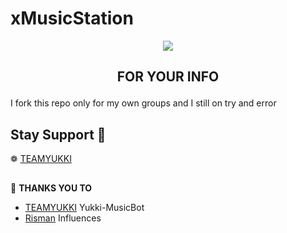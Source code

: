 #     xMusicStation


<p align="center">
  <img src="https://telegra.ph//file/7fcdf3d73da1d594bdb00.jpg">
</p>

## <p align="center">FOR YOUR INFO</p>

I fork this repo only for my own groups and I still on try and error


## Stay Support 🚀
❁   [TEAMYUKKI](https://github.com/TEAMYUKKI/)

##

🔰 **THANKS YOU TO**
*   [TEAMYUKKI](https://github.com/TeamYukki/YukkiMusicBot)   Yukki-MusicBot
*   [Risman](https://github.com/mrismanaziz)   Influences 


